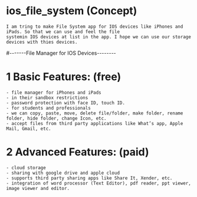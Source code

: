 # ios_file_system (Concept)
    I am tring to make File System app for IOS devices like iPhones and iPads. So that we can use and feel the file 
    systemin IOS devices at list in the app. I hope we can use our storage devices with thies devices.

#-------File Manager for IOS Devices--------

# 1 Basic Features: (free)
    - file manager for iPhones and iPads
    - in their sandbox restrictions
    - password protection with face ID, touch ID.
    - for students and professionals
    - we can copy, paste, move, delete file/folder, make folder, rename folder, hide folder, change Icon, etc.
    - accept files from third party applications like What’s app, Apple Mail, Gmail, etc.

# 2 Advanced Features: (paid)
    - cloud storage
    - sharing with google drive and apple cloud
    - supports third party sharing apps like Share It, Xender, etc.
    - integration of word processor (Text Editor), pdf reader, ppt viewer, image viewer and editor.
